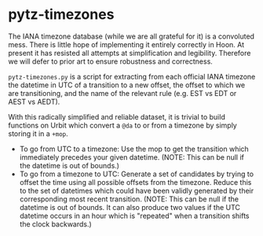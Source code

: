 # pytz-timezones
The IANA timezone database (while we are all grateful for it) is a convoluted mess.
There is little hope of implementing it entirely correctly in Hoon. At present it has resisted all attempts at simplification and legibility.
Therefore we will defer to prior art to ensure robustness and correctness. 

`pytz-timezones.py` is a script for extracting from each official IANA timezone the datetime in UTC of a transition to a new offset,
the offset to which we are transitioning, and the name of the relevant rule (e.g. EST vs EDT or AEST vs AEDT).

With this radically simplified and reliable dataset, it is trivial to build functions on Urbit which convert a `@da` to or from a timezone by simply storing it in a `+mop`.

- To go from UTC to a timezone: Use the mop to get the transition which immediately precedes your given datetime. (NOTE: This can be null if the datetime is out of bounds.)
- To go from a timezone to UTC: Generate a set of candidates by trying to offset the time using all possible offsets from the timezone. Reduce this to the set of datetimes which could have been validly generated by their corresponding most recent transition. (NOTE: This can be null if the datetime is out of bounds. It can also produce two values if the UTC datetime occurs in an hour which is "repeated" when a transition shifts the clock backwards.)
